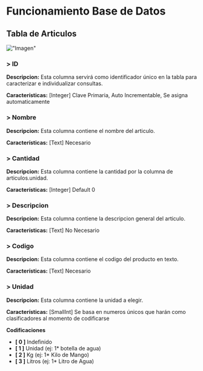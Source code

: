 # Funcionamiento Base de Datos

## Tabla de Articulos
!["Imagen"](https://i.imgur.com/MCebcZt.png)
### > ID

**Descripcion:** Esta columna servirá como identificador único en la tabla para caracterizar e individualizar consultas. 

**Características:** [Integer] Clave Primaria, Auto Incrementable, Se asigna automaticamente


### > Nombre

**Descripcion:** Esta columna contiene el nombre del articulo.

**Características:** [Text] Necesario


### > Cantidad

**Descripcion:** Esta columna contiene la cantidad por la columna de articulos.unidad.

**Características:** [Integer] Default 0


### > Descripcion

**Descripcion:** Esta columna contiene la descripcion general del articulo.

**Características:** [Text] No Necesario


### > Codigo

**Descripcion:** Esta columna contiene el codigo del producto en texto.

**Características:** [Text] Necesario


### > Unidad

**Descripcion:** Esta columna contiene la unidad a elegir.

**Características:** [SmallInt] Se basa en numeros únicos que harán como clasificadores al momento de codificarse

**Codificaciones**
- **[ 0 ]** Indefinido
- **[ 1 ]** Unidad (ej: 1* botella de agua)
- **[ 2 ]** Kg (ej: 1* Kilo de Mango)
- **[ 3 ]** Litros (ej: 1* Litro de Agua)

